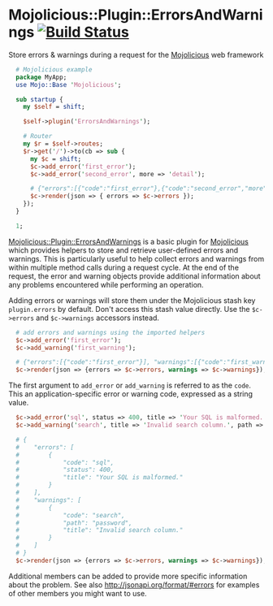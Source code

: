 # Mojolicious::Plugin::ErrorsAndWarnings [![Build Status](https://travis-ci.org/kwakwaversal/mojolicious-plugin-errorsandwarnings.svg?branch=master)](https://travis-ci.org/kwakwaversal/mojolicious-plugin-errorsandwarnings)

Store errors & warnings during a request for the
[Mojolicious](http://mojolicio.us) web framework

```perl
  # Mojolicious example
  package MyApp;
  use Mojo::Base 'Mojolicious';

  sub startup {
    my $self = shift;

    $self->plugin('ErrorsAndWarnings');

    # Router
    my $r = $self->routes;
    $r->get('/')->to(cb => sub {
      my $c = shift;
      $c->add_error('first_error');
      $c->add_error('second_error', more => 'detail');

      # {"errors":[{"code":"first_error"},{"code":"second_error","more":"detail"}]}
      $c->render(json => { errors => $c->errors });
    });
  }

  1;
```

[Mojolicious::Plugin::ErrorsAndWarnings](https://metacpan.org/release/Mojolicious-Plugin-ErrorsAndWarnings)
is a basic plugin for [Mojolicious](https://metacpan.org/release/Mojolicious)
which provides helpers to store and retrieve user-defined errors and warnings.
This is particularly useful to help collect errors and warnings from within
multiple method calls during a request cycle. At the end of the request, the
error and warning objects provide additional information about any problems
encountered while performing an operation.

Adding errors or warnings will store them under the Mojolicious stash key
`plugin.errors` by default. Don't access this stash value directly. Use the
`$c->errors` and `$c->warnings` accessors instead.

```perl
  # add errors and warnings using the imported helpers
  $c->add_error('first_error');
  $c->add_warning('first_warning');

  # {"errors":[{"code":"first_error"}], "warnings":[{"code":"first_warning"}]}
  $c->render(json => {errors => $c->errors, warnings => $c->warnings});
```

The first argument to `add_error` or `add_warning` is referred to as the `code`.
This an application-specific error or warning code, expressed as a string value.

```perl
  $c->add_error('sql', status => 400, title => 'Your SQL is malformed.');
  $c->add_warning('search', title => 'Invalid search column.', path => 'pw');

  # {
  #    "errors": [
  #        {
  #            "code": "sql",
  #            "status": 400,
  #            "title": "Your SQL is malformed."
  #        }
  #    ],
  #    "warnings": [
  #        {
  #            "code": "search",
  #            "path": "password",
  #            "title": "Invalid search column."
  #        }
  #    ]
  # }
  $c->render(json => {errors => $c->errors, warnings => $c->warnings});
```

Additional members can be added to provide more specific information about the
problem. See also <http://jsonapi.org/format/#errors> for examples of other
members you might want to use.
